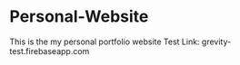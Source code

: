# Personal-Website
This is the my personal portfolio website
Test Link: grevity-test.firebaseapp.com
